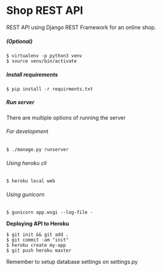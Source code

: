 # Shop REST API

REST API using Django REST Framework for an online shop.

##### (Optional)
    $ virtualenv -p python3 venv
    $ source venv/bin/activate
    
##### Install requirements
    $ pip install -r requirments.txt
    
##### Run server
There are multiple options of running the server

###### For development
    $ ./manage.py runserver
    
###### Using heroku cli
    $ heroku local web
    
###### Using gunicorn
    $ gunicorn app.wsgi --log-file -

**Deploying API to Heroku**

    $ git init && git add .
    $ git commit -am "init"
    $ heroku create my-app
    $ git push heroku master

Remember to setup database settings on settings.py
